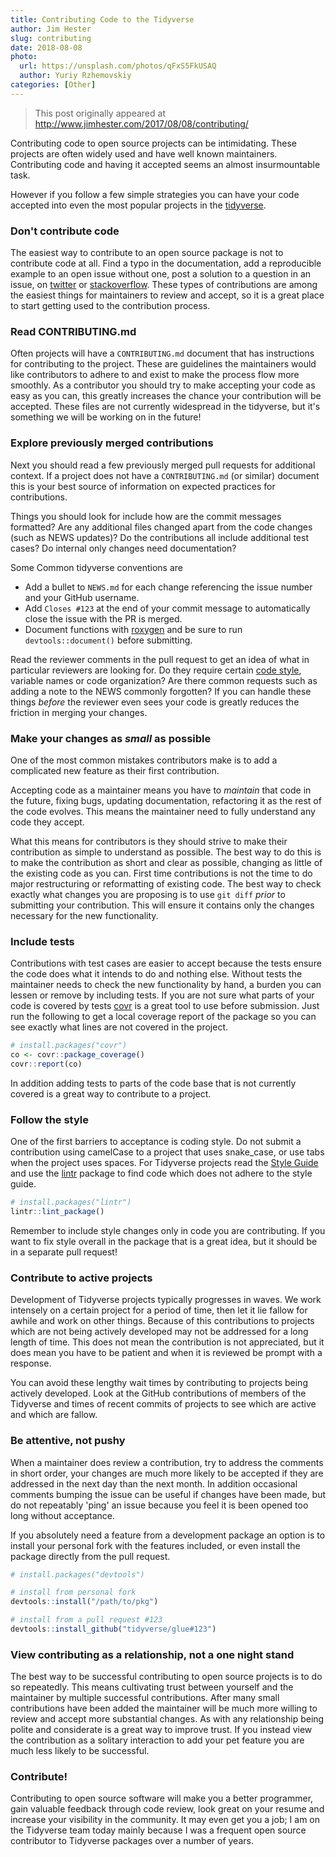 ```yaml
---
title: Contributing Code to the Tidyverse
author: Jim Hester
slug: contributing
date: 2018-08-08
photo:
  url: https://unsplash.com/photos/qFxS5FkUSAQ
  author: Yuriy Rzhemovskiy
categories: [Other]
---
```


> This post originally appeared at <http://www.jimhester.com/2017/08/08/contributing/>

Contributing code to open source projects can be intimidating. These projects
are often widely used and have well known maintainers. Contributing code and
having it accepted seems an almost insurmountable task.

However if you follow a few simple strategies you can have your code accepted
into even the most popular projects in the [tidyverse](https://tidyverse.org).

### Don't contribute code ###

The easiest way to contribute to an open source package is not to contribute
code at all. Find a typo in the documentation, add a reproducible
example to an open issue without one, post a solution to a question in an
 issue, on [twitter](https://twitter.com/search?q=%23rstats) or
[stackoverflow](https://stackoverflow.com/questions/tagged/r). These types of
contributions are among the easiest things for maintainers to review and
accept, so it is a great place to start getting used to the contribution
process.

### Read CONTRIBUTING.md ###

Often projects will have a `CONTRIBUTING.md` document that has instructions for
contributing to the project. These are guidelines the maintainers would like
contributors to adhere to and exist to make the process flow more smoothly. As a
contributor you should try to make accepting your code as easy as you
can, this greatly increases the chance your contribution will be accepted.
These files are not currently widespread in the tidyverse, but it's something
we will be working on in the future!

### Explore previously merged contributions ###

Next you should read a few previously merged pull requests for additional
context. If a project does not have a `CONTRIBUTING.md` (or similar)
document this is your best source of information on expected practices for
contributions.

Things you should look for include how are the commit messages formatted? Are
any additional files changed apart from the code changes (such as NEWS
updates)? Do the contributions all include additional test cases? Do internal
only changes need documentation? 

Some Common tidyverse conventions are

 - Add a bullet to `NEWS.md` for each change referencing the issue number and your GitHub username.
 - Add `Closes #123` at the end of your commit message to automatically close the issue with the PR is merged.
 - Document functions with [roxygen](https://github.com/klutometis/roxygen) and be sure to run `devtools::document()` before submitting.

Read the reviewer comments in the pull request
to get an idea of what in particular reviewers are looking for. Do they require
certain [code style](http://style.tidyverse.org), variable names or code
organization? Are there common requests such as adding a note to the NEWS
commonly forgotten? If you can handle these things _before_ the reviewer even
sees your code is greatly reduces the friction in merging your changes.

### Make your changes as _small_ as possible ###

One of the most common mistakes contributors make is to add a complicated new
feature as their first contribution.

Accepting code as a maintainer means you
have to _maintain_ that code in the future, fixing bugs, updating
documentation, refactoring it as the rest of the code evolves. This means the
maintainer need to fully understand any code they accept.

What this means for contributors is they should strive to make their
contribution as simple to understand as possible. The best way to do this is to
make the contribution as short and clear as possible, changing as little of the
existing code as you can. First time contributions is not the time to do major
restructuring or reformatting of existing code. The best way to check exactly
what changes you are proposing is to use `git diff` _prior_ to submitting your
contribution. This will ensure it contains only the changes necessary for the
new functionality.

### Include tests ###

Contributions with test cases are easier to accept because the tests ensure the
code does what it intends to do and nothing else. Without tests the maintainer
needs to check the new functionality by hand, a burden you can lessen or remove
by including tests. If you are not sure what parts of your code is covered by
tests [covr](https://cran.r-project.org/package=covr) is a great tool to use
before submission. Just run the following to get a local coverage report of the
package so you can see exactly what lines are not covered in the project.

```r
# install.packages("covr")
co <- covr::package_coverage()
covr::report(co)
```

In addition adding tests to parts of the code base that is not currently
covered is a great way to contribute to a project.

### Follow the style ###

One of the first barriers to acceptance is coding style. Do not submit a
contribution using camelCase to a project that uses snake_case, or use tabs
when the project uses spaces. For Tidyverse projects read the [Style
Guide](https://style.tidyverse.org) and use the
[lintr](https://cran.r-project.org/package=lintr) package to find code which
does not adhere to the style guide.

```r
# install.packages("lintr")
lintr::lint_package()
```

Remember to include style changes only in code you are contributing. If you
want to fix style overall in the package that is a great idea, but it should be
in a separate pull request!

### Contribute to active projects ###

Development of Tidyverse projects typically progresses in waves. We work
intensely on a certain project for a period of time, then let it lie fallow for
awhile and work on other things. Because of this contributions to projects
which are not being actively developed may not be addressed for a long length
of time. This does not mean the contribution is not appreciated, but it does
mean you have to be patient and when it is reviewed be prompt with a response.

You can avoid these lengthy wait times by contributing to projects being
actively developed. Look at the GitHub contributions of members of the
Tidyverse and times of recent commits of projects to see which are active and
which are fallow.

### Be attentive, not pushy ###

When a maintainer does review a contribution, try to address the comments in
short order, your changes are much more likely to be accepted if they
are addressed in the next day than the next month. In addition occasional
comments bumping the issue can be useful if changes have been made, but do not
repeatably 'ping' an issue because you feel it is been opened too long without
acceptance.

If you absolutely need a feature from a development package an option is to
install your personal fork with the features included, or even install the
package directly from the pull request.

```r
# install.packages("devtools")

# install from personal fork
devtools::install("/path/to/pkg")

# install from a pull request #123
devtools::install_github("tidyverse/glue#123")
```

### View contributing as a relationship, not a one night stand ###

The best way to be successful contributing to open source projects is to do so
repeatedly. This means cultivating trust between yourself and the maintainer by
multiple successful contributions. After many small contributions have been
 added the maintainer will be much more willing to review and accept more
substantial changes. As with any relationship being polite and considerate is a
great way to improve trust. If you instead view the contribution as a solitary
interaction to add your pet feature you are much less likely to be successful.

### Contribute! ###

Contributing to open source software will make you a better programmer, gain
valuable feedback through code review, look great on your resume and increase
your visibility in the community. It may even get you a job; I am on the
Tidyverse team today mainly because I was a frequent open source contributor to
Tidyverse packages over a number of years.
